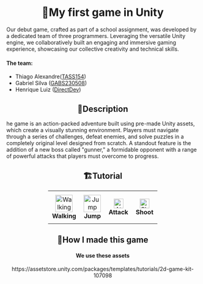 <h1 align="center">👾My first game in Unity</h1>
Our debut game, crafted as part of a school assignment, was developed by a dedicated team of three programmers. Leveraging the versatile Unity engine, we collaboratively built an engaging and immersive gaming experience, showcasing our collective creativity and technical skills.
<h4>The team:</h4>
<ul>
<li>Thiago Alexandre(<a href="https://github.com/TASS154">TASS154</a>)</li>
<li>Gabriel Silva (<a href="GABS230508">GABS230508</a>)</li>
<li>Henrique Luiz (<a href="https://github.com/Directinho">DirectDev</a>)</li>
</ul>
<h2 align="center">📑Description</h2>
he game is an action-packed adventure built using pre-made Unity assets, which create a visually stunning environment. Players must navigate through a series of challenges, defeat enemies, and solve puzzles in a completely original level designed from scratch. A standout feature is the addition of a new boss called "gunner," a formidable opponent with a range of powerful attacks that players must overcome to progress.
<h2 align="center">🏗Tutorial</h2>
<table style="border: none; border-collapse: collapse; width: fit-content; margin: 0 auto;" align="center">
  <tr style="border: none;">
    <td style="text-align: center; border: none; padding: 10px; width: fit-content;">
      <img src="https://iili.io/FdqvNJ2.png" width="45px" height="auto" alt="Walking"><br><b>Walking</b>
    </td>
    <td style="text-align: center; border: none; padding: 10px; width: fit-content;">
      <img src="https://iili.io/FdBhfNs.png" width="45px" height="auto" alt="Jump"><br><b>Jump</b>
    </td>
    <td style="text-align: center; border: none; padding: 10px; width: fit-content;">
      <img src="https://iili.io/FdB8Olf.png" height="25px" width="25px" alt="Attack"><br><b>Attack</b>
    </td>
    <td style="text-align: center; border: none; padding: 10px; width: fit-content;">
      <img src="https://iili.io/FdB473u.png" height="25px" width="25px" alt="Shoot"><br><b>Shoot</b>
    </td>
  </tr>
</table>

  <h2 align="center">📁How I made this game</h2>
<div align="center">
<h4>We use these assets</h4>
https://assetstore.unity.com/packages/templates/tutorials/2d-game-kit-107098
</div>
